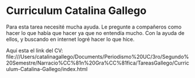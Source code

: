 # Curriculum Catalina Gallego
 Para esta tarea necesité mucha ayuda. Le pregunte a compañeros como hacer lo que había que hacer ya que no entendía mucho. Con la ayuda de ellos, y buscando en internet logré hacer lo que hice. 

Aquí esta el link del CV: file:///Users/catalinagallego/Documents/Periodismo%20UC/3ro/Segundo%20Semestre/Narracio%CC%81n%20Gra%CC%81fica/TareasGallego/Curriculum-Catalina-Gallego/index.html